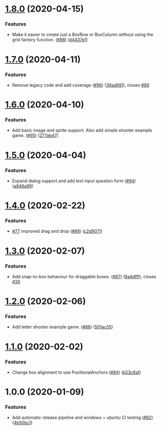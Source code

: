 # [1.8.0](https://github.com/MartinHowarth/shimmer/compare/1.7.0...1.8.0) (2020-04-15)


### Features

* Make it easier to create just a BoxRow or BoxColumn without using the grid factory function. ([#98](https://github.com/MartinHowarth/shimmer/issues/98)) ([d4437e1](https://github.com/MartinHowarth/shimmer/commit/d4437e1644b913402ebc97184ce2fca7841e05e6))

# [1.7.0](https://github.com/MartinHowarth/shimmer/compare/1.6.0...1.7.0) (2020-04-11)


### Features

* Remove legacy code and add coverage ([#96](https://github.com/MartinHowarth/shimmer/issues/96)) ([39ad891](https://github.com/MartinHowarth/shimmer/commit/39ad891b7210d0869a3763af7628cc284482b18c)), closes [#89](https://github.com/MartinHowarth/shimmer/issues/89)

# [1.6.0](https://github.com/MartinHowarth/shimmer/compare/1.5.0...1.6.0) (2020-04-10)


### Features

* Add basic image and sprite support. Also add simple shooter example game. ([#95](https://github.com/MartinHowarth/shimmer/issues/95)) ([277ab47](https://github.com/MartinHowarth/shimmer/commit/277ab477d98e7d514506faf8d7c8ef24da655bdf))

# [1.5.0](https://github.com/MartinHowarth/shimmer/compare/1.4.0...1.5.0) (2020-04-04)


### Features

* Expand dialog support and add text input question form ([#94](https://github.com/MartinHowarth/shimmer/issues/94)) ([a846a99](https://github.com/MartinHowarth/shimmer/commit/a846a998d1b1638739eb83788f3462ddc62aaf20))

# [1.4.0](https://github.com/MartinHowarth/shimmer/compare/1.3.0...1.4.0) (2020-02-22)


### Features

* [#77](https://github.com/MartinHowarth/shimmer/issues/77) improved drag and drop ([#88](https://github.com/MartinHowarth/shimmer/issues/88)) ([c2d9071](https://github.com/MartinHowarth/shimmer/commit/c2d9071aef5a831d43821a273d539c428cd0e65a))

# [1.3.0](https://github.com/MartinHowarth/shimmer/compare/1.2.0...1.3.0) (2020-02-07)


### Features

* Add snap-to-box behaviour for draggable boxes. ([#87](https://github.com/MartinHowarth/shimmer/issues/87)) ([9a4dfff](https://github.com/MartinHowarth/shimmer/commit/9a4dfff1cccccfd2f75cd6f86e8e5d1cac96505a)), closes [#26](https://github.com/MartinHowarth/shimmer/issues/26)

# [1.2.0](https://github.com/MartinHowarth/shimmer/compare/1.1.0...1.2.0) (2020-02-06)


### Features

* Add letter shooter example game. ([#86](https://github.com/MartinHowarth/shimmer/issues/86)) ([501ac55](https://github.com/MartinHowarth/shimmer/commit/501ac55bbce4d5ee1d66bcff1e6931dd59ace5cf))

# [1.1.0](https://github.com/MartinHowarth/shimmer/compare/1.0.0...1.1.0) (2020-02-02)


### Features

* Change box alignment to use PositionalAnchors ([#84](https://github.com/MartinHowarth/shimmer/issues/84)) ([b53c6af](https://github.com/MartinHowarth/shimmer/commit/b53c6af883aa26a12fa3a2cffd452e86e3ede266))

# 1.0.0 (2020-01-09)


### Features

* Add automatic release pipeline and windows + ubuntu CI testing ([#82](https://github.com/MartinHowarth/shimmer/issues/82)) ([4b50bc1](https://github.com/MartinHowarth/shimmer/commit/4b50bc10582270aa0f8b166bae616c2bcd293922))

